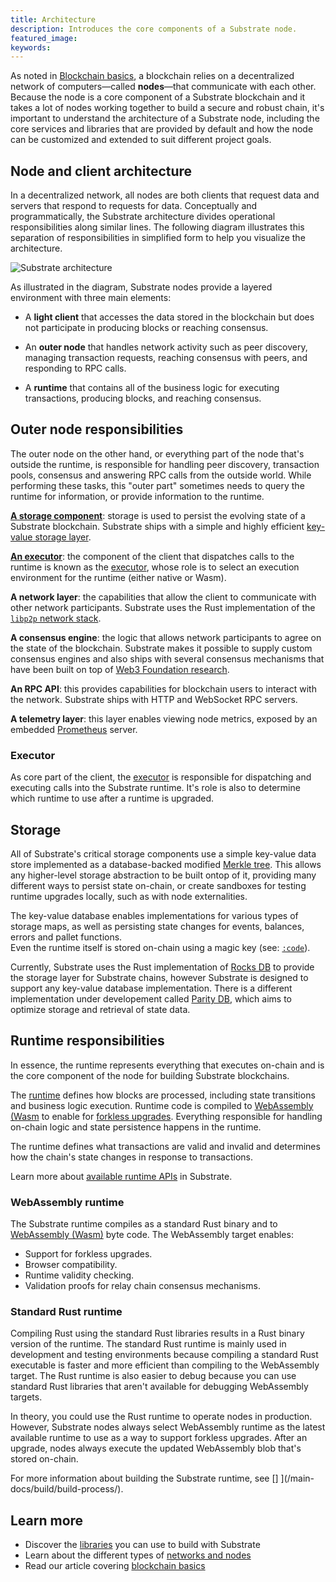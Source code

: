 ```yaml
---
title: Architecture
description: Introduces the core components of a Substrate node.
featured_image:
keywords: 
---
```


As noted in [Blockchain basics](/main-docs/fundamentals/blockchain-basics), a blockchain relies on a decentralized network of computers—called **nodes**—that communicate with each other.
Because the node is a core component of a Substrate blockchain and it takes a lot of nodes working together to build a secure and robust chain, it's important to understand the architecture of a Substrate node, including the core services and libraries that are provided by default and how the node can be customized and extended to suit different project goals.

## Node and client architecture

In a decentralized network, all nodes are both clients that request data and servers that respond to requests for data.
Conceptually and programmatically, the Substrate architecture divides operational responsibilities along similar lines.
The following diagram illustrates this separation of responsibilities in simplified form to help you visualize the architecture.

![Substrate architecture](/media/images/docs/main-docs/sub-arch-1.png)

As illustrated in the diagram, Substrate nodes provide a layered environment with three main elements:

* A **light client** that accesses the data stored in the blockchain but does not participate in producing blocks or reaching consensus.

* An **outer node** that handles network activity such as peer discovery, managing transaction requests, reaching consensus with peers, and responding to RPC calls.

* A **runtime** that contains all of the business logic for executing transactions, producing blocks, and reaching consensus.

## Outer node responsibilities

The outer node on the other hand, or everything part of the node that's outside the runtime, is responsible for handling peer discovery, transaction pools, consensus and answering RPC calls from the outside world. 
While performing these tasks, this "outer part" sometimes needs to query the runtime for information, or provide information to the runtime. 

**[A storage component](#storage)**: storage is used to persist the evolving state of a Substrate blockchain.
Substrate ships with a simple and highly efficient [key-value storage layer](/v3/advanced/storage).

**[An executor](#executor)**: the component of the client that dispatches calls to the runtime is known as the [executor](/v3/advanced/executor), whose role is to select an execution environment for the runtime (either native or Wasm).

**A network layer**: the capabilities that allow the client to communicate with other network participants.
Substrate uses the Rust implementation of the [`libp2p` network stack](https://libp2p.io/).

**A consensus engine**: the logic that allows network participants to agree on the state of the blockchain.
Substrate makes it possible to supply custom consensus engines and also ships with several consensus mechanisms that have been built on top of [Web3 Foundation research](https://w3f-research.readthedocs.io/en/latest/index.html).

**An RPC API**: this provides capabilities for blockchain users to interact with the network. 
Substrate ships with HTTP and WebSocket RPC servers.

**A telemetry layer**: this layer enables viewing node metrics, exposed by an embedded [Prometheus](https://prometheus.io/) server.

### Executor

As core part of the client, the [executor](/v3/getting-started/glossary#executor) is responsible for dispatching and executing calls into the Substrate runtime.
It's role is also to determine which runtime to use after a runtime is upgraded.

## Storage

All of Substrate's critical storage components use a simple key-value data store implemented as a database-backed modified [Merkle tree](https://en.wikipedia.org/wiki/Merkle_tree).
This allows any higher-level storage abstraction to be built ontop of it, providing many different ways to persist state on-chain, or create sandboxes for testing runtime upgrades locally, such as with node externalities.

The key-value database enables implementations for various types of storage maps, as well as persisting state changes for events, balances, errors and pallet functions.  
Even the runtime itself is stored on-chain using a magic key (see: [`:code`](https://docs.substrate.io/rustdocs/latest/sp_storage/well_known_keys/constant.CODE.html)).

Currently, Substrate uses the Rust implementation of [Rocks DB](http://rocksdb.org/) to provide the storage layer for Substrate chains, however Substrate is designed to support any key-value database implementation. 
There is a different implementation under developement called [Parity DB](https://github.com/paritytech/parity-db), which aims to optimize storage and retrieval of state data. 

<!-- [ TODO: Elaborate on storage layers, including externalities and add a diagram to show "full call path of a storage read in Substrate"] 

`db  -- trie -- overlay(s) --  sp_io host functions -- runtime`  

(where "DB" includes all the key-value layer; ["overlays"](https://github.com/paritytech/substrate/blob/ded44948e2d5a398abcb4e342b0513cb690961bb/primitives/state-machine/src/overlayed_changes/mod.rs#L92); host function impls; runtime; and pallet call) -->

## Runtime responsibilities

In essence, the runtime represents everything that executes on-chain and is the core component of the node for building Substrate blockchains.

The [runtime](#runtime) defines how blocks are processed, including state transitions and business logic execution.
Runtime code is compiled to [WebAssembly (Wasm](/reference/glossary#webassembly-wasm) to enable for [forkless upgrades](/main-docs/maintain/upgrades). 
Everything responsible for handling on-chain logic and state persistence happens in the runtime.

The runtime defines what transactions are valid and invalid and determines how the chain's state changes in response to transactions. 

Learn more about [available runtime APIs](./link-todo-design) in Substrate.

### WebAssembly runtime

The Substrate runtime compiles as a standard Rust binary and to [WebAssembly (Wasm)](/reference/glossary#webassembly-wasm) byte code.
The WebAssembly target enables:

* Support for forkless upgrades.
* Browser compatibility.
* Runtime validity checking.
* Validation proofs for relay chain consensus mechanisms.

### Standard Rust runtime

Compiling Rust using the standard Rust libraries results in a Rust binary version of the runtime.
The standard Rust runtime is mainly used in development and testing environments because compiling a standard Rust executable is faster and more efficient than compiling to the WebAssembly target.
The Rust runtime is also easier to debug because you can use standard Rust libraries that aren't available for debugging WebAssembly targets.

In theory, you could use the Rust runtime to operate nodes in production.
However, Substrate nodes always select WebAssembly runtime as the latest available runtime to use as a way to support forkless upgrades.
After an upgrade, nodes always execute the updated WebAssembly blob that's stored on-chain.

For more information about building the Substrate runtime, see [] ](/main-docs/build/build-process/).


## Learn more

- Discover the [libraries]() you can use to build with Substrate  
- Learn about the different types of [networks and nodes]()
- Read our article covering [blockchain basics]()
